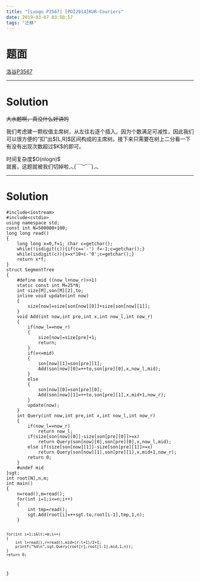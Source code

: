 ```yaml
---
title: "[Luogu P3567] [POI2014]KUR-Couriers"
date: 2019-03-07 03:50:57
tags: "迁移"
---
```

<h1>题面</h1>
<p><a href="https://www.luogu.org/problemnew/show/P3567" target="_blank"  rel="nofollow" >洛谷P3567</a></p>
<hr />
<h1>Solution</h1>
<p><del>大水题啊，真没什么好讲的</del></p>
<p>我们考虑建一颗权值主席树，从左往右逐个插入。因为个数满足可减性，因此我们可以很方便的“扣”出$[L,R]$区间构成的主席树。接下来只需要在树上二分看一下有没有出现次数超过$K$的即可。</p>
<p>时间复杂度$O(nlogn)$<br />
就酱，这题就被我们切掉啦︿(￣︶￣)︿</p>
<hr />
<h1>Solution</h1>
<pre><code class="language-cpp ">#include&lt;iostream&gt;
#include&lt;cstdio&gt;
using namespace std;
const int N=500000+100;
long long read()
{
    long long x=0,f=1; char c=getchar();
    while(!isdigit(c)){if(c=='-') f=-1;c=getchar();}
    while(isdigit(c)){x=x*10+c-'0';c=getchar();}
    return x*f;
}
struct SegmentTree
{
    #define mid ((now_l+now_r)&gt;&gt;1)
    static const int M=25*N;
    int size[M],son[M][2],to;
    inline void update(int now)
    {
        size[now]=size[son[now][0]]+size[son[now][1]];
    }
    void Add(int now,int pre,int x,int now_l,int now_r)
    {
        if(now_l==now_r)
        {
            size[now]=size[pre]+1;
            return;
        }
        if(x&lt;=mid)
        {
            son[now][1]=son[pre][1];
            Add(son[now][0]=++to,son[pre][0],x,now_l,mid);
        }
        else
        {
            son[now][0]=son[pre][0];
            Add(son[now][1]=++to,son[pre][1],x,mid+1,now_r);
        }
        update(now);
    }
    int Query(int now,int pre,int x,int now_l,int now_r)
    {
        if(now_l==now_r)
            return now_l;
        if(size[son[now][0]]-size[son[pre][0]]&gt;=x)
            return Query(son[now][0],son[pre][0],x,now_l,mid);
        else if(size[son[now][1]]-size[son[pre][1]]&gt;=x)
            return Query(son[now][1],son[pre][1],x,mid+1,now_r);
        return 0;
    }
    #undef mid
}sgt;
int root[N],n,m;
int main()
{
    n=read(),m=read();
    for(int i=1;i&lt;=n;i++)
    {
        int tmp=read();
        sgt.Add(root[i]=++sgt.to,root[i-1],tmp,1,n);
    }

    for(int i=1;i&lt;=m;i++)
    {
        int l=read(),r=read(),mid=(r-l+1)/2+1;
        printf("%d\n",sgt.Query(root[r],root[l-1],mid,1,n));
    }
    return 0;
}

</code></pre>
